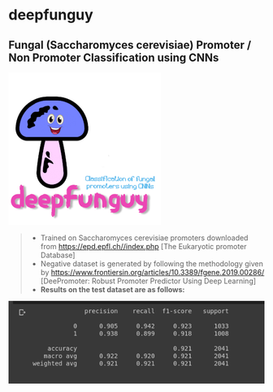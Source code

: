 # deepfunguy
## Fungal (Saccharomyces cerevisiae) Promoter / Non Promoter Classification using CNNs
![logo](fungus.png)

> * Trained on Saccharomyces cerevisiae promoters downloaded from https://epd.epfl.ch//index.php [The Eukaryotic promoter Database]
> * Negative dataset is generated by following the methodology given by https://www.frontiersin.org/articles/10.3389/fgene.2019.00286/ [DeePromoter: Robust Promoter Predictor Using Deep Learning]
> * **Results on the test dataset are as follows:**

![result](result.png)
